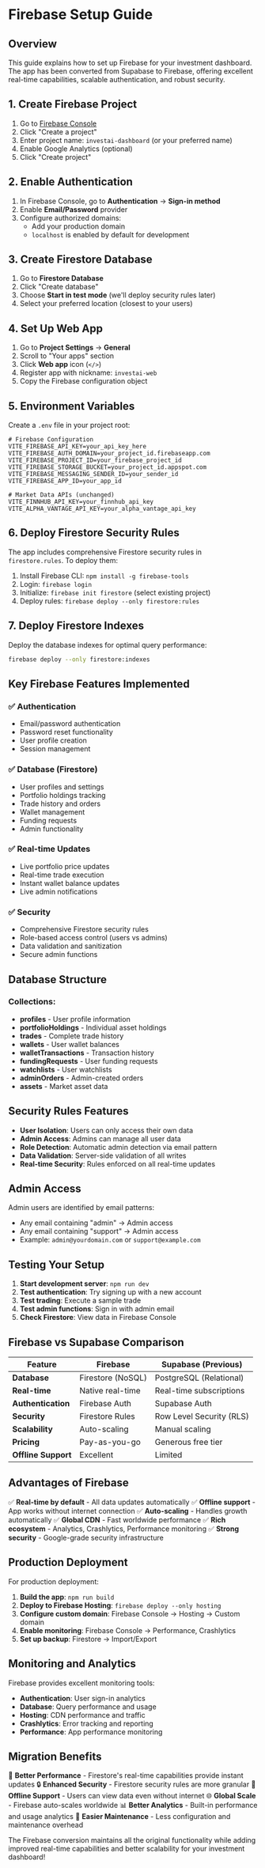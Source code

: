 # Firebase Setup Guide

## Overview

This guide explains how to set up Firebase for your investment dashboard. The app has been converted from Supabase to Firebase, offering excellent real-time capabilities, scalable authentication, and robust security.

## 1. Create Firebase Project

1. Go to [Firebase Console](https://console.firebase.google.com)
2. Click "Create a project"
3. Enter project name: `investai-dashboard` (or your preferred name)
4. Enable Google Analytics (optional)
5. Click "Create project"

## 2. Enable Authentication

1. In Firebase Console, go to **Authentication** → **Sign-in method**
2. Enable **Email/Password** provider
3. Configure authorized domains:
   - Add your production domain
   - `localhost` is enabled by default for development

## 3. Create Firestore Database

1. Go to **Firestore Database**
2. Click "Create database"
3. Choose **Start in test mode** (we'll deploy security rules later)
4. Select your preferred location (closest to your users)

## 4. Set Up Web App

1. Go to **Project Settings** → **General**
2. Scroll to "Your apps" section
3. Click **Web app** icon (`</>`)
4. Register app with nickname: `investai-web`
5. Copy the Firebase configuration object

## 5. Environment Variables

Create a `.env` file in your project root:

```env
# Firebase Configuration
VITE_FIREBASE_API_KEY=your_api_key_here
VITE_FIREBASE_AUTH_DOMAIN=your_project_id.firebaseapp.com
VITE_FIREBASE_PROJECT_ID=your_firebase_project_id
VITE_FIREBASE_STORAGE_BUCKET=your_project_id.appspot.com
VITE_FIREBASE_MESSAGING_SENDER_ID=your_sender_id
VITE_FIREBASE_APP_ID=your_app_id

# Market Data APIs (unchanged)
VITE_FINNHUB_API_KEY=your_finnhub_api_key
VITE_ALPHA_VANTAGE_API_KEY=your_alpha_vantage_api_key
```

## 6. Deploy Firestore Security Rules

The app includes comprehensive Firestore security rules in `firestore.rules`. To deploy them:

1. Install Firebase CLI: `npm install -g firebase-tools`
2. Login: `firebase login`
3. Initialize: `firebase init firestore` (select existing project)
4. Deploy rules: `firebase deploy --only firestore:rules`

## 7. Deploy Firestore Indexes

Deploy the database indexes for optimal query performance:

```bash
firebase deploy --only firestore:indexes
```

## Key Firebase Features Implemented

### ✅ **Authentication**
- Email/password authentication
- Password reset functionality
- User profile creation
- Session management

### ✅ **Database (Firestore)**
- User profiles and settings
- Portfolio holdings tracking
- Trade history and orders
- Wallet management
- Funding requests
- Admin functionality

### ✅ **Real-time Updates**
- Live portfolio price updates
- Real-time trade execution
- Instant wallet balance updates
- Live admin notifications

### ✅ **Security**
- Comprehensive Firestore security rules
- Role-based access control (users vs admins)
- Data validation and sanitization
- Secure admin functions

## Database Structure

### Collections:
- **profiles** - User profile information
- **portfolioHoldings** - Individual asset holdings
- **trades** - Complete trade history
- **wallets** - User wallet balances
- **walletTransactions** - Transaction history
- **fundingRequests** - User funding requests
- **watchlists** - User watchlists
- **adminOrders** - Admin-created orders
- **assets** - Market asset data

## Security Rules Features

- **User Isolation**: Users can only access their own data
- **Admin Access**: Admins can manage all user data
- **Role Detection**: Automatic admin detection via email pattern
- **Data Validation**: Server-side validation of all writes
- **Real-time Security**: Rules enforced on all real-time updates

## Admin Access

Admin users are identified by email patterns:
- Any email containing "admin" → Admin access
- Any email containing "support" → Admin access
- Example: `admin@yourdomain.com` or `support@example.com`

## Testing Your Setup

1. **Start development server**: `npm run dev`
2. **Test authentication**: Try signing up with a new account
3. **Test trading**: Execute a sample trade
4. **Test admin functions**: Sign in with admin email
5. **Check Firestore**: View data in Firebase Console

## Firebase vs Supabase Comparison

| Feature | Firebase | Supabase (Previous) |
|---------|----------|---------------------|
| **Database** | Firestore (NoSQL) | PostgreSQL (Relational) |
| **Real-time** | Native real-time | Real-time subscriptions |
| **Authentication** | Firebase Auth | Supabase Auth |
| **Security** | Firestore Rules | Row Level Security (RLS) |
| **Scalability** | Auto-scaling | Manual scaling |
| **Pricing** | Pay-as-you-go | Generous free tier |
| **Offline Support** | Excellent | Limited |

## Advantages of Firebase

✅ **Real-time by default** - All data updates automatically
✅ **Offline support** - App works without internet connection
✅ **Auto-scaling** - Handles growth automatically
✅ **Global CDN** - Fast worldwide performance
✅ **Rich ecosystem** - Analytics, Crashlytics, Performance monitoring
✅ **Strong security** - Google-grade security infrastructure

## Production Deployment

For production deployment:

1. **Build the app**: `npm run build`
2. **Deploy to Firebase Hosting**: `firebase deploy --only hosting`
3. **Configure custom domain**: Firebase Console → Hosting → Custom domain
4. **Enable monitoring**: Firebase Console → Performance, Crashlytics
5. **Set up backup**: Firestore → Import/Export

## Monitoring and Analytics

Firebase provides excellent monitoring tools:
- **Authentication**: User sign-in analytics
- **Database**: Query performance and usage
- **Hosting**: CDN performance and traffic
- **Crashlytics**: Error tracking and reporting
- **Performance**: App performance monitoring

## Migration Benefits

🚀 **Better Performance** - Firestore's real-time capabilities provide instant updates
🔒 **Enhanced Security** - Firestore security rules are more granular
📱 **Offline Support** - Users can view data even without internet
🌐 **Global Scale** - Firebase auto-scales worldwide
📊 **Better Analytics** - Built-in performance and usage analytics
🔧 **Easier Maintenance** - Less configuration and maintenance overhead

The Firebase conversion maintains all the original functionality while adding improved real-time capabilities and better scalability for your investment dashboard!